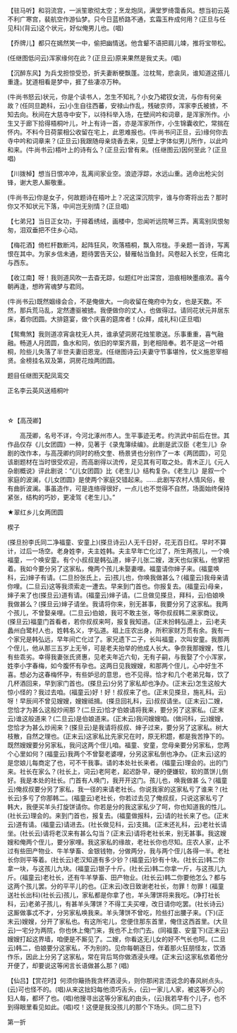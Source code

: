 <!-- { "loadSidebar": true } -->
【驻马听】和羽流宫，一派笙歌彻太空；烹龙炮凤，满堂罗绮霭香风。想当初云英不利广寒宫，裴航空作游仙梦。只今日蓝桥路不通，玄霜玉杵成何用？(正旦与任见科)(背云)这个状元，好似俺男儿也。(唱)

【乔牌儿】都只在嫣然笑一中，偷把幽情送。他含颦不语把肩儿竦，推将宝带松。

(任继图低问云)浑家缘何在此？(正旦云)原来果然是我丈夫。(唱)

【沉醉东风】为兵戈担惊受恐，折夫妻断梗飘蓬。泣枕鸳，悲衾凤，谁知道这搭儿重逢。犹道相看是梦中，捱了些凄凉万种。

(牛尚书怒云)状元，你是个读书人，怎生不知礼？小女乃裙钗女流，与你有何亲故？(任同旦跪科，云)小生自往西蕃，安禄山作乱，残破京师，浑家李氏被掳，不知去向。秋间在大慈寺中安下，以待科举入场，在壁间吟和词章，是浑家所作。小生又于廊下拾得梧桐叶儿，叶上有诗一首，亦是浑家所作，小生锦囊收贮，常揣在怀内。不料今日荷蒙相公收留在宅上，此恩难报也。(牛尚书问正旦，云)缘何你去寺中吟和词章来？(正旦云)我跟随母亲烧香去来，见壁上字体似男儿所作，以此吟和来。(牛尚书云)梧叶上的诗有么？(正旦云)曾有来。(任继图云)因何至此？(正旦唱)

【川拨棹】想当日恨冲冲，乱离间家业空。浪迹浮踪，水远山重。逃命出枪尖剑锋，谢大恩人厮敬重。

(牛尚书云)你是女子，何故题诗在梧叶上？况这深沉院宇，谁与你寄将出去？那时你又不知状元下落，中间岂无别情？(正旦唱)

【七弟兄】当日正女功，于撏着绣绒，画楼中，忽闻听远院琴三弄。离鸾别凤恨匆匆，泪双垂把不住乡心动。

【梅花酒】倚栏杆数断鸿，起阵狂风，吹落梧桐，飘入帘栊。手亲题一首诗，写离恨在其中。为家乡信未通，题待罢告天公，替雁帖当鱼封。风卷起入长空，任南北与西东。

【收江南】呀！我则道风吹一去杳无踪，似题红叶出深宫，泪痕相映墨痕浓。喜今朝再逢，想昨宵魂梦与君同。

(牛尚书云)既然姻缘会合，不是俺做大。一向收留在俺府中为女，也是天数。不然，那兵荒马乱，定然遭驱被掳。我便做你的丈人，也做得过。请同花状元并居东床，着你团圆。大排筵宴，做个庆喜的筵席者！(众拜，成礼科)(正旦唱)

【鸳鸯煞】我则道凉宵衾枕无人共，谁承望洞房花烛笙歌送。乐事重重，喜气融融。畅道人月团圆，鱼水和同，依旧的举案齐眉，到老相陪奉。若不是这一叶梧桐，险些儿失落了半世夫妻旧恩宠。(任继图诗云)夫妻守节事堪怜，仗义施恩宰相贤。金榜挂名双及第，洞房花烛两团圆。

题目任继图天配凤鸾交

正名李云英风送梧桐叶

　
　

☆【高茂卿】
 
　　高茂卿，名号不详，今河北涿州市人。生平事迹无考。约洪武中前后在世。其作品仅存《儿女团圆》一种，见著于《录鬼簿续编》。此剧是武汉臣《老生儿》杂剧的改作本，与高茂卿约同时的杨文奎、杨景贤也分别作了一本《两团圆》，可见该剧题材在当时很受欢迎，而高剧得以流传，足见其有可取之处。青木正儿《元人杂剧概说》评此剧说：“《儿女团圆》比《老生儿》结构复杂。《老生儿》是叙一个家庭的波澜，《儿女团圆》是使两个家庭交错起来。……此剧写农村人情风俗，极有曲折波澜。事虽造作，可是连络得很好，一点儿也不觉得不自然，场面始终保持紧张，结构的巧妙，更凌驾《老生儿》。” 

★翠红乡儿女两团圆

楔子

(搽旦扮李氏同二净福童、安童上)(搽旦诗云)人无千日好，花无百日红。早时不算计，过后一场空。老身姓李，夫主姓韩。夫主早年亡化过了，所生两孩儿，一个唤福童，一个唤安童。有个小叔叔是韩弘道，婶子儿张二嫂，泼天也似家私，他掌把着。我如今要分另了这家私，俺两个孩儿未娶妻哩。福童请你婶子来。(福童唤科，云)婶子有请。(二旦扮张氏上，云)孩儿也，你唤我做甚么？(福童云)我母亲请你哩。(二旦云)这等我须索走一遭去。早来到门首也。你报复去。(福童云)母亲，婶子来了也(搽旦云)道有请。(福童云)婶子请。(二旦做见搽旦，拜科，云)伯娘唤我做甚么？(搽旦云)婶子请坐。我请将你来，别无甚事，我要分另了这家私。我两个孩儿，不曾娶亲哩。(二旦云)伯娘，我可不敢主张，等你叔叔韩二来家商议。(搽旦云)福童门首看者，若你叔叔来呵，报复我知道。(正末扮韩弘道上，云)老夫蠡州白鹭村人也，姓韩名义，字弘道。祖上庄农出身，所积家财万贯有余。我有一个家兄是韩弘远，早年间亡化过了。家兄遗下二子，长叫福童，次叫安童。我那两个侄儿，他从那三五岁上无爷，可是老夫抬举的他成人长大。争奈我那嫂嫂，性儿有些乖劣。幸得我妻张氏贤惠，见老夫年近六旬，无有子嗣，与我娶了个小浑家，姓李小字春梅，如今腹怀有孕也。这两日见我嫂嫂，和那两个侄儿，心中好生不喜。想必为这春梅怀孕，有些妒忌的意思，也不见得。恰才和几个老弟兄每，饮了几杯酒回来，早到家门首也。(搽旦云)分另了家私却也净办。(正末云)怎生这般大惊小怪的？我过去咱。(福童云)好！好！叔叔来了也。(正末见搽旦，施礼科。云)呀！早辰间不曾见嫂嫂，嫂嫂祗揖。(搽旦回礼科，云)叔叔请坐。(正末云)二嫂，您恰才为甚么这般炒闹那？(二旦云)恰才伯娘请将我来，要分另了这家私。(正末云)谁这般道来？(二旦云)是伯娘道来。(正末云)我问嫂嫂咱。(做问科，云)嫂嫂，您恰才为甚么炒闹来？(搽旦云)是我请将叔叔、婶子过来，要分另了这家私。树大枝散，自然之理也。(正末云)这家私比先家兄在时，原无积趱，都是我苦挣下的。既然嫂嫂要分另家私，我问这两个侄儿咱。福童、安童，您母亲要分另家私，您两个心里如何？(福童云)我两个不曾娶老婆哩，分另这家私倒也净办。(正末云)这的是您娘儿每商定了也，可不干我事。请的本处社长来者。(福童云)理会的。出的门来。社长在家么？(社长上，词云)老阿老，起迟卧早，硬的便嫌软，软的蒸饼儿倒好。我是本处的社长。门首有人唤门，我开开这门。孩儿也，唤我做甚
么？(福童云)俺叔叔要分另了家私，我一径的来请老社长。你说我家的这家私亏了谁来？(社长云)多亏了你那韩二。(福童云)老社长，你若过去见了俺叔叔，只说这家私亏了韩大，我便买羊头打旋饼请你。你若是分的我这家私少了呵，你也知道我的性儿。(社长云)理会的。来到门首也，报复去。(福童做报科，云)请的社长来了也。(正末云)道有请。(福童云)请进去。(社长做见科，云)支揖。(正末还礼科，云)老社长请坐。(社长云)请将老汉来有甚么勾当？(正末云)请将老社长来，别无甚事。我这嫂嫂和俺两个侄儿，要分家哩。我这家私的缘故，老社长你也尽知。庄农人家，止不过有些田产物业、牛羊孳畜、金银钱物，分做两分，我与两个侄儿各得一半。老社长你则平等着。(社长云)老汉知道有多少钞？(福童云)钞有十块。(社长云)韩二你拿一块，与这孩儿九块。(福童云)银子十斤。(社长云)韩二你拿一斤，与这孩儿九斤。(福童云)老社长，还有牛羊孳畜、田产物业。(社长云)韩二你要他怎么？都与这两个孩儿罢。分的平平儿的也。(正末云)改日致谢老社长，勿罪！勿罪！(福童送社长出科)(社长云)孩儿，家私都是你拿了也，羊头薄饼将来我吃。(净打社长科，云)老弟子孩儿，有甚羊头薄饼？不得工夫买哩，改日请你吃罢。(社长诗云)这厮做事忒不才，分另家私唤我来。羊头薄饼不曾吃，险些打出腰子来。(下)(正末云)嫂嫂，分开了家私也。有这所宅儿，您便住那东首里，俺住这西首里。(大旦云)一宅分为两院，你也休上俺门来，我也不上你门去。(同福童、安童下)(正末云)嫂嫂打起这界墙，咱便是不厮见了。二嫂，你看这无儿女的好不气长也呵。(二旦云)韩二，伯娘要分这家私，不为别的。见你每朝逐日，伴着那火狂朋怪友，饮酒作乐，因此上分另了这家私，常在背后骂你做酒浸头哩。(正末云)这家私依着他分开便了，却要说这等闲言长语做甚么那？(唱)

【仙吕】【赏花时】何须你簸扬我贪杯酒浸头，则你那闲言浯说念的春风树点头。(云)可也怪不的。(唱)从来这拙妇每他须巧舌头，(云)一家儿人家，被这等歹心的妇人每，都坏了也。(唱)他搜寻出这等分家私的由头，(云)我若早有个儿子，也不到得眼里看见如此。(唱)哎！这便是我没孩儿的那个下场头。(同二旦下)

第一折


